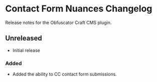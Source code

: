# Contact Form Nuances Changelog

Release notes for the Obfuscator Craft CMS plugin.



## Unreleased

- Initial release

### Added

- Added the ability to CC contact form submissions.

